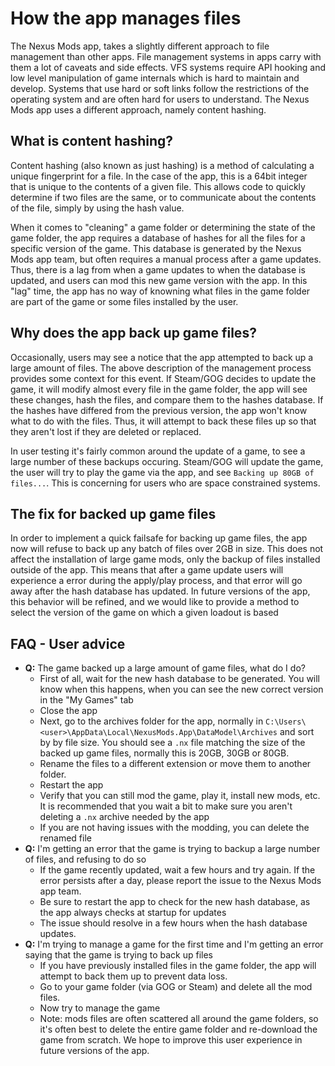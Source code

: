 # How the app manages files

The Nexus Mods app, takes a slightly different approach to file management than other apps. File management systems in
apps carry with them a lot of caveats and side effects. VFS systems require API hooking and low level manipulation
of game internals which is hard to maintain and develop. Systems that use hard or soft links follow the restrictions of
the operating system and are often hard for users to understand. The Nexus Mods app uses a different approach, namely
content hashing. 

## What is content hashing?
Content hashing (also known as just hashing) is a method of calculating a unique fingerprint for a file. In the case of 
the app, this is a 64bit integer that is unique to the contents of a given file. This allows code to quickly determine
if two files are the same, or to communicate about the contents of the file, simply by using the hash value. 

When it comes to "cleaning" a game folder or determining the state of the game folder, the app requires a database of
hashes for all the files for a specific version of the game. This database is generated by the Nexus Mods app team, but 
often requires a manual process after a game updates. Thus, there is a lag from when a game updates to when the database
is updated, and users can mod this new game version with the app. In this "lag" time, the app has no way of knowning what
files in the game folder are part of the game or some files installed by the user.

## Why does the app back up game files?
Occasionally, users may see a notice that the app attempted to back up a large amount of files. The above description of
the management process provides some context for this event. If Steam/GOG decides to update the game, it will modify almost
every file in the game folder, the app will see these changes, hash the files, and compare them to the hashes database. 
If the hashes have differed from the previous version, the app won't know what to do with the files. Thus, it will attempt
to back these files up so that they aren't lost if they are deleted or replaced. 

In user testing it's fairly common around the update of a game, to see a large number of these backups occuring. Steam/GOG
will update the game, the user will try to play the game via the app, and see `Backing up 80GB of files...`. This is 
concerning for users who are space constrained systems. 

## The fix for backed up game files
In order to implement a quick failsafe for backing up game files, the app now will refuse to back up any batch of files
over 2GB in size. This does not affect the installation of large game mods, only the backup of files installed outside of
the app. This means that after a game update users will experience a error during the apply/play process, and that error
will go away after the hash database has updated. In future versions of the app, this behavior will be refined, and we 
would like to provide a method to select the version of the game on which a given loadout is based

## FAQ - User advice
* **Q:** The game backed up a large amount of game files, what do I do?
  * First of all, wait for the new hash database to be generated. You will know when this happens, when you can see the new correct version
in the "My Games" tab
  * Close the app
  * Next, go to the archives folder for the app, normally in `C:\Users\<user>\AppData\Local\NexusMods.App\DataModel\Archives` and sort by
by file size. You should see a `.nx` file matching the size of the backed up game files, normally this is 20GB, 30GB or 80GB.
  * Rename the files to a different extension or move them to another folder.
  * Restart the app
  * Verify that you can still mod the game, play it, install new mods, etc. It is recommended that you wait a bit to make
sure you aren't deleting a `.nx` archive needed by the app
  * If you are not having issues with the modding, you can delete the renamed file
* **Q:** I'm getting an error that the game is trying to backup a large number of files, and refusing to do so
  * If the game recently updated, wait a few hours and try again. If the error persists after a day, please report the issue
to the Nexus Mods app team.
  * Be sure to restart the app to check for the new hash database, as the app always checks at startup for updates
  * The issue should resolve in a few hours when the hash database updates.
* **Q:** I'm trying to manage a game for the first time and I'm getting an error saying that the game is trying to back up files
  * If you have previously installed files in the game folder, the app will attempt to back them up to prevent data loss.
  * Go to your game folder (via GOG or Steam) and delete all the mod files.
  * Now try to manage the game
  * Note: mods files are often scattered all around the game folders, so it's often best to delete the entire game folder
and re-download the game from scratch. We hope to improve this user experience in future versions of the app.

